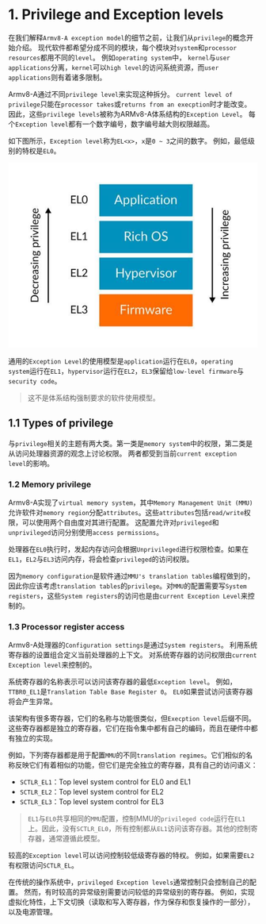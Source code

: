# 1. Privilege and Exception levels

在我们解释`Armv8-A exception model`的细节之前，让我们从`privilege`的概念开始介绍。
现代软件都希望分成不同的模块，每个模块对`system`和`processor resources`都用不同的`level`。
例如`operating system`中， `kernel`与`user applications`分离，`kernel`可以`high level`的访问系统资源，而`user applications`则有着诸多限制。


Armv8-A通过不同`privilege level`来实现这种拆分。
`current level of privilege`只能在`processor takes`或`returns from an execption`时才能改变。
因此，这些`privilege levels`被称为ARMv8-A体系结构的`Exception Level`。
每个`Exception level`都有一个数字编号，数字编号越大则权限越高。

如下图所示，`Exception level`称为`EL<x>`，`x`是`0 ~ 3`之间的数字。
例如，最低级别的特权是`EL0`。

![image](./Images/0x1.png)

通用的`Exception Level`的使用模型是`application`运行在`EL0`，`operating system`运行在`EL1`，`hypervisor`运行在`EL2`，`EL3`保留给`low-level firmware`与`security code`。

> 这不是体系结构强制要求的软件使用模型。

## 1.1 Types of privilege

与`privilege`相关的主题有两大类。第一类是`memory system`中的权限，第二类是从访问处理器资源的观念上讨论权限。
两者都受到当前`current exception level`的影响。

### 1.2 Memory privilege

Armv8-A实现了`virtual memory system`，其中`Memory Management Unit (MMU)`允许软件对`memory region`分配`attributes`。这些`attributes`包括`read/write`权限，可以使用两个自由度对其进行配置。
这配置允许对`privileged`和`unprivileged`访问分别使用`access permissions`。

处理器在`EL0`执行时，发起内存访问会根据`Unprivileged`进行权限检查。如果在`EL1`，`EL2`与`EL3`访问内存，将会检查`privileged`的访问权限。

因为`memory configuration`是软件通过`MMU's translation tables`编程做到的，因此你应该考虑`translation tables`的`privilege`。对`MMU`的配置需要写`System registers`，这些`System registers`的访问也是由`current Exception Level`来控制的。

### 1.3 Processor register access

Armv8-A处理器的`Configuration settings`是通过`System registers`。
利用系统寄存器的设置组合定义当前处理器的上下文。
对系统寄存器的访问权限由`current Exception level`来控制的。

系统寄存器的名称表示可以访问该寄存器的最低`Exception level`。
例如，`TTBR0_EL1`是`Translation Table Base Register 0`。
`EL0`如果尝试访问该寄存器将会产生异常。

该架构有很多寄存器，它们的名称与功能很类似，但`Execption level`后缀不同。
这些寄存器都是独立的寄存器，它们在指令集中都有自己的编码，而且在硬件中都有独立的实现。

例如，下列寄存器都是用于配置`MMU`的不同`translation regimes`。它们相似的名称反映它们有着相似的功能，但它们是完全独立的寄存器，具有自己的访问语义：
- `SCTLR_EL1`：Top level system control for EL0 and EL1
- `SCTLR_EL2`：Top level system control for EL2
- `SCTLR_EL3`：Top level system control for EL3

> `EL1`与`EL0`共享相同的`MMU`配置，控制MMU的`privileged code`运行在`EL1`上。因此，没有`SCTLR_EL0`，所有控制都从`EL1`访问该寄存器。其他的控制寄存器，通常遵循此模型。

较高的`Exception level`可以访问控制较低级寄存器的特权。
例如，如果需要`EL2`有权限访问`SCTLR_EL`。

在传统的操作系统中，`privileged Exception levels`通常控制只会控制自己的配置。
然而，有时较高的异常级别需要访问较低的异常级别的寄存器。
例如，实现虚拟化特性，上下文切换（读取和写入寄存器，作为保存和恢复操作的一部分），以及电源管理。